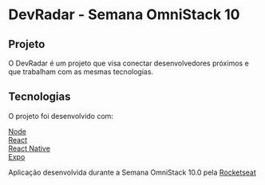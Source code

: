 # DevRadar - Semana OmniStack 10

## Projeto
O DevRadar é um projeto que visa conectar desenvolvedores próximos e que trabalham com as mesmas tecnologias.

## Tecnologias
O projeto foi desenvolvido com:

[Node](https://nodejs.org/)  
[React](https://reactjs.org/)  
[React Native](https://reactnative.dev/)  
[Expo](https://expo.io/)  




Aplicação desenvolvida durante a Semana OmniStack 10.0 pela [Rocketseat](https://rocketseat.com.br/)

